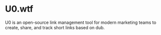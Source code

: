 # U0.wtf

U0 is an open-source link management tool for modern marketing teams to create, share, and track short links based on dub.
